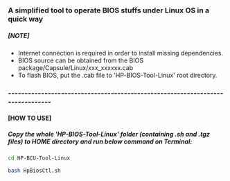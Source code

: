 ### A simplified tool to operate BIOS stuffs under Linux OS in a quick way


##### [NOTE] 
  + Internet connection is required in order to install missing dependencies.
  + BIOS source can be obtained from the BIOS package/Capsule/Linux/xxx_xxxxxx.cab
  + To flash BIOS, put the .cab file to 'HP-BIOS-Tool-Linux' root directory.


### ------------------------------------------------------------------------------
#### [HOW TO USE]
##### Copy the whole 'HP-BIOS-Tool-Linux' folder (containing .sh and .tgz files) to HOME directory and run below command on Terminal:
```sh
cd HP-BCU-Tool-Linux

bash HpBiosCtl.sh  
```
